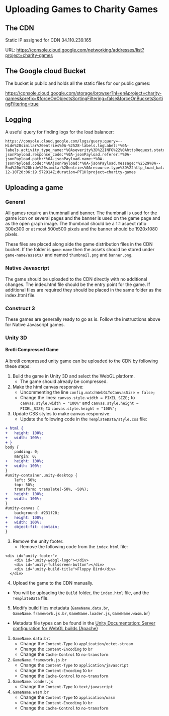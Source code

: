 # Uploading Games to Charity Games

## The CDN

Static IP assigned for CDN 34.110.239.165

URL: https://console.cloud.google.com/networking/addresses/list?project=charity-games

## The Google cloud Bucket

The bucket is public and holds all the static files for our public games:

https://console.cloud.google.com/storage/browser?hl=en&project=charity-games&prefix=&forceOnObjectsSortingFiltering=false&forceOnBucketsSortingFiltering=true

## Logging

A useful query for finding logs for the load balancer:

```
https://console.cloud.google.com/logs/query;query=--Hide%20similar%20entries%0A-%2528-labels.logLabel:*%0A-labels.activity_type_name:*%0Aseverity%3D%22INFO%22%0AhttpRequest.status%3D%22200%22%0A-jsonPayload.response_code:*%0A-jsonPayload.referer:*%0A-jsonPayload.path:*%0A-jsonPayload.name:*%0A-jsonPayload.code:*%0AjsonPayload:*%0A-jsonPayload.message:*%2529%0A--End%20of%20hide%20similar%20entries%0Aresource.type%3D%22http_load_balancer%22;cursorTimestamp=2023-12-10T20:06:19.572914Z;duration=PT1H?project=charity-games
```

## Uploading a game

### General

All games require an thumbnail and banner. The thumbnail is used for the game icon on several pages and the banner is used on the game page and as the open graph image. The thumbnail should be a 1:1 aspect ratio 300x300 or at most 500x500 pixels and the banner should be 1920x1080 pixels.

These files are placed along side the game distribution files in the CDN bucket. If the folder is `game-name` then the assets should be stored under `game-name/assets/` and named `thumbnail.png` and `banner.png`.

### Native Javascript

The game should be uploaded to the CDN directly with no additional changes. The index.html file should be the entry point for the game. If additional files are required they should be placed in the same folder as the index.html file.

### Construct 3

These games are generally ready to go as is. Follow the instructions above for Native Javascript games.

### Unity 3D

#### Brotli Compressed Game

A brotli compressed unity game can be uploaded to the CDN by following these steps:

1. Build the game in Unity 3D and select the WebGL platform.
   - The game should already be compressed.
2. Make the html canvas responsive:
   - Uncommenting the line `config.matchWebGLToCanvasSize = false;`
   - Change the lines: `canvas.style.width = PIXEL_SIZE;` to `canvas.style.width = "100%"` and `canvas.style.height = PIXEL_SIZE;` to `canvas.style.height = "100%";`
3. Update CSS styles to make canvas responsive:
   - Update the following code in the `TemplateData/style.css` file:

```diff
+ html {
+   height: 100%;
+   width: 100%;
+ }
body {
    padding: 0;
    margin: 0;
+   height: 100%;
+   width: 100%;
}
#unity-container.unity-desktop {
    left: 50%;
    top: 50%;
    transform: translate(-50%, -50%);
+   height: 100%;
+   width: 100%;
}
#unity-canvas {
    background: #231f20;
+   height: 100%;
+   width: 100%;
+   object-fit: contain;
}
```

3. Remove the unity footer.
   - Remove the following code from the `index.html` file:

```
<div id="unity-footer">
    <div id="unity-webgl-logo"></div>
    <div id="unity-fullscreen-button"></div>
    <div id="unity-build-title">Floppy Bird</div>
  </div>
```

4. Upload the game to the CDN manually.

- You will be uploading the `Build` folder, the `index.html` file, and the `TemplateData` file.

5. Modify build files metadata (`GameName.data.br`, `GameName.framework.js.br`, `GameName.loader.js`, `GameName.wasm.br`)

- Metadata file types can be found in the [Unity Documentation: Server configuration for WebGL builds (Apache)](https://docs.unity3d.com/Manual/webgl-server-configuration-code-samples.html)

1.  `GameName.data.br`:
    - Change the `Content-Type` to `application/octet-stream`
    - Change the `Content-Encoding` to `br`
    - Change the `Cache-Control` to `no-transform`
2.  `GameName.framework.js.br`
    - Change the `Content-Type` to `application/javascript`
    - Change the `Content-Encoding` to `br`
    - Change the `Cache-Control` to `no-transform`
3.  `GameName.loader.js`
    - Change the `Content-Type` to `text/javascript`
4.  `GameName.wasm.br`
    - Change the `Content-Type` to `application/wasm`
    - Change the `Content-Encoding` to `br`
    - Change the `Cache-Control` to `no-transform`

```

```
